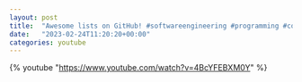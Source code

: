 ```yaml
---
layout: post
title:  "Awesome lists on GitHub! #softwareengineering #programming #coding"
date:   "2023-02-24T11:20:20+00:00"
categories: youtube
---
```

{% youtube  "https://www.youtube.com/watch?v=4BcYFEBXM0Y" %}
<br />

